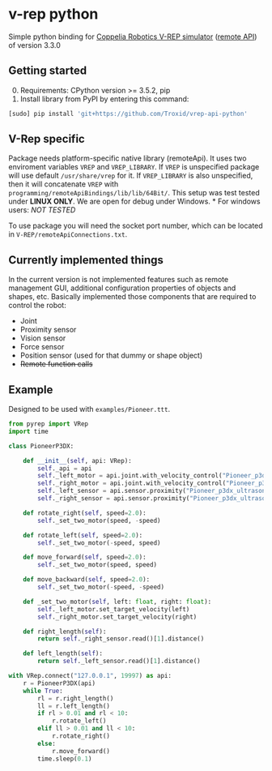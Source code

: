 # v-rep python

Simple python binding for
[Coppelia Robotics V-REP simulator](http://www.coppeliarobotics.com/) ([remote API](http://www.coppeliarobotics.com/helpFiles/en/remoteApiOverview.htm)) of version 3.3.0

## Getting started

0. Requirements: CPython version >= 3.5.2, pip
1. Install library from PyPI by entering this command:
```bash
[sudo] pip install 'git+https://github.com/Troxid/vrep-api-python'
```

## V-Rep specific
Package needs platform-specific native library (remoteApi). It uses two enviroment variables `VREP` and `VREP_LIBRARY`. If `VREP` is unspecified package will use default `/usr/share/vrep` for it. If `VREP_LIBRARY` is also unspecified, then it will concatenate `VREP` with `programming/remoteApiBindings/lib/lib/64Bit/`. This setup was test tested under **LINUX ONLY**. We are open for debug under Windows.
    * For windows users:
        *NOT TESTED*
    
To use package you will need the socket port number, which can be located in `V-REP/remoteApiConnections.txt`.

## Currently implemented things

In the current version is not implemented features such as remote management GUI,
additional configuration properties of objects and shapes, etc.
Basically implemented those components that are required to control the robot:
* Joint
* Proximity sensor
* Vision sensor
* Force sensor
* Position sensor (used for that dummy or shape object)
* ~~Remote function calls~~

## Example
Designed to be used with `examples/Pioneer.ttt`.
```python
from pyrep import VRep
import time

class PioneerP3DX:

    def __init__(self, api: VRep):
        self._api = api
        self._left_motor = api.joint.with_velocity_control("Pioneer_p3dx_leftMotor")
        self._right_motor = api.joint.with_velocity_control("Pioneer_p3dx_rightMotor")
        self._left_sensor = api.sensor.proximity("Pioneer_p3dx_ultrasonicSensor3")
        self._right_sensor = api.sensor.proximity("Pioneer_p3dx_ultrasonicSensor6")

    def rotate_right(self, speed=2.0):
        self._set_two_motor(speed, -speed)

    def rotate_left(self, speed=2.0):
        self._set_two_motor(-speed, speed)

    def move_forward(self, speed=2.0):
        self._set_two_motor(speed, speed)

    def move_backward(self, speed=2.0):
        self._set_two_motor(-speed, -speed)

    def _set_two_motor(self, left: float, right: float):
        self._left_motor.set_target_velocity(left)
        self._right_motor.set_target_velocity(right)

    def right_length(self):
        return self._right_sensor.read()[1].distance()

    def left_length(self):
        return self._left_sensor.read()[1].distance()

with VRep.connect("127.0.0.1", 19997) as api:
    r = PioneerP3DX(api)
    while True:
        rl = r.right_length()
        ll = r.left_length()
        if rl > 0.01 and rl < 10:
            r.rotate_left()
        elif ll > 0.01 and ll < 10:
            r.rotate_right()
        else:
            r.move_forward()
        time.sleep(0.1)

```



